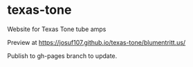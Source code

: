 # texas-tone
Website for Texas Tone tube amps

Preview at https://josuf107.github.io/texas-tone/blumentritt.us/

Publish to gh-pages branch to update.
